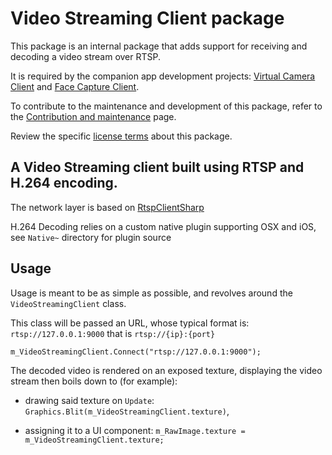 # Video Streaming Client package

This package is an internal package that adds support for receiving and decoding a video stream over RTSP.

It is required by the companion app development projects: [Virtual Camera Client](../../CompanionApps/VirtualCamera/VirtualCameraClient) and [Face Capture Client](../../CompanionApps/FaceCapture/FaceCaptureClient).

To contribute to the maintenance and development of this package, refer to the [Contribution and maintenance](../../CONTRIBUTING.md) page.

Review the specific [license terms](LICENSE.md) about this package.

## A Video Streaming client built using RTSP and H.264 encoding.

The network layer is based on [RtspClientSharp](https://github.com/BogdanovKirill/RtspClientSharp)

H.264 Decoding relies on a custom native plugin supporting OSX and iOS,
see `Native~` directory for plugin source

## Usage

Usage is meant to be as simple as possible, and revolves around the `VideoStreamingClient` class.

This class will be passed an URL, whose typical format is:
`rtsp://127.0.0.1:9000` that is `rtsp://{ip}:{port}`

```
m_VideoStreamingClient.Connect("rtsp://127.0.0.1:9000");
```

The decoded video is rendered on an exposed texture,
displaying the video stream then boils down to (for example):

* drawing said texture on `Update`: `Graphics.Blit(m_VideoStreamingClient.texture)`,

* assigning it to a UI component: `m_RawImage.texture = m_VideoStreamingClient.texture;`
